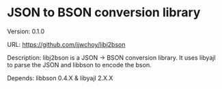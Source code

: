 JSON to BSON conversion library
================================

Version: 0.1.0

URL: https://github.com/jjwchoy/libj2bson

Description: libj2bson is a JSON -> BSON conversion library. It uses libyajl to parse the JSON and libbson to encode the bson.

Depends: libbson 0.4.X & libyajl 2.X.X